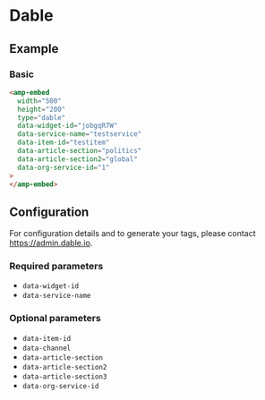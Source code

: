 # Dable

## Example

### Basic

```html
<amp-embed
  width="500"
  height="200"
  type="dable"
  data-widget-id="jobgqR7W"
  data-service-name="testservice"
  data-item-id="testitem"
  data-article-section="politics"
  data-article-section2="global"
  data-org-service-id="1"
>
</amp-embed>
```

## Configuration

For configuration details and to generate your tags, please contact https://admin.dable.io.

### Required parameters

-   `data-widget-id`
-   `data-service-name`

### Optional parameters

-   `data-item-id`
-   `data-channel`
-   `data-article-section`
-   `data-article-section2`
-   `data-article-section3`
-   `data-org-service-id`

